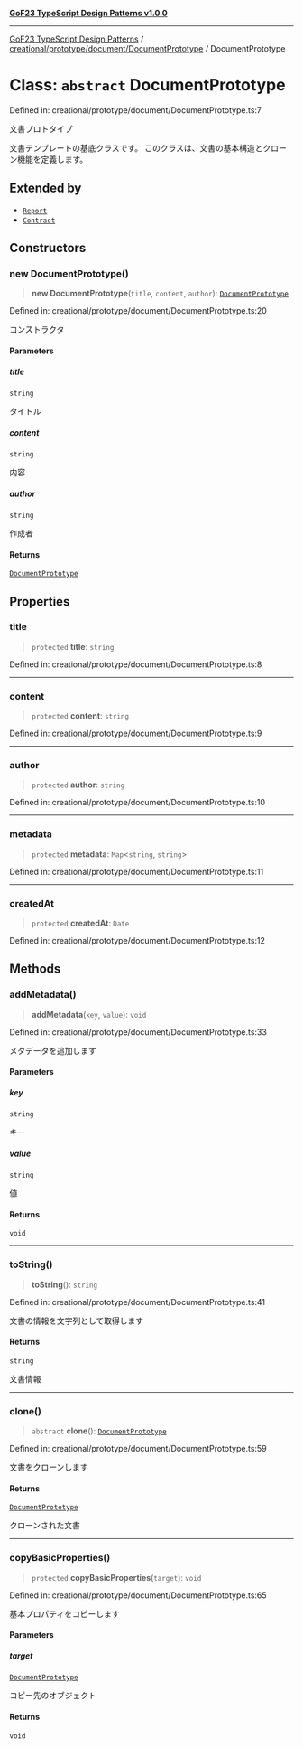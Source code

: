 [**GoF23 TypeScript Design Patterns v1.0.0**](../../../../../README.md)

***

[GoF23 TypeScript Design Patterns](../../../../../README.md) / [creational/prototype/document/DocumentPrototype](../README.md) / DocumentPrototype

# Class: `abstract` DocumentPrototype

Defined in: creational/prototype/document/DocumentPrototype.ts:7

文書プロトタイプ

文書テンプレートの基底クラスです。
このクラスは、文書の基本構造とクローン機能を定義します。

## Extended by

- [`Report`](../../ConcreteDocuments/classes/Report.md)
- [`Contract`](../../ConcreteDocuments/classes/Contract.md)

## Constructors

### new DocumentPrototype()

> **new DocumentPrototype**(`title`, `content`, `author`): [`DocumentPrototype`](DocumentPrototype.md)

Defined in: creational/prototype/document/DocumentPrototype.ts:20

コンストラクタ

#### Parameters

##### title

`string`

タイトル

##### content

`string`

内容

##### author

`string`

作成者

#### Returns

[`DocumentPrototype`](DocumentPrototype.md)

## Properties

### title

> `protected` **title**: `string`

Defined in: creational/prototype/document/DocumentPrototype.ts:8

***

### content

> `protected` **content**: `string`

Defined in: creational/prototype/document/DocumentPrototype.ts:9

***

### author

> `protected` **author**: `string`

Defined in: creational/prototype/document/DocumentPrototype.ts:10

***

### metadata

> `protected` **metadata**: `Map`\<`string`, `string`\>

Defined in: creational/prototype/document/DocumentPrototype.ts:11

***

### createdAt

> `protected` **createdAt**: `Date`

Defined in: creational/prototype/document/DocumentPrototype.ts:12

## Methods

### addMetadata()

> **addMetadata**(`key`, `value`): `void`

Defined in: creational/prototype/document/DocumentPrototype.ts:33

メタデータを追加します

#### Parameters

##### key

`string`

キー

##### value

`string`

値

#### Returns

`void`

***

### toString()

> **toString**(): `string`

Defined in: creational/prototype/document/DocumentPrototype.ts:41

文書の情報を文字列として取得します

#### Returns

`string`

文書情報

***

### clone()

> `abstract` **clone**(): [`DocumentPrototype`](DocumentPrototype.md)

Defined in: creational/prototype/document/DocumentPrototype.ts:59

文書をクローンします

#### Returns

[`DocumentPrototype`](DocumentPrototype.md)

クローンされた文書

***

### copyBasicProperties()

> `protected` **copyBasicProperties**(`target`): `void`

Defined in: creational/prototype/document/DocumentPrototype.ts:65

基本プロパティをコピーします

#### Parameters

##### target

[`DocumentPrototype`](DocumentPrototype.md)

コピー先のオブジェクト

#### Returns

`void`
